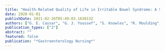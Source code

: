 ```yaml
---
title: "Health-Related Quality of Life in Irritable Bowel Syndrome: A Systematic Review and Meta-analysis"
date: 2020-01-01
publishDate: 2021-02-26T05:49:03.163013Z
authors: ["G. E. Cassar", "G. J. Youssef", "S. Knowles", "R. Moulding", "D. W. Austin"]
publication_types: ["2"]
abstract: ""
featured: false
publication: "*Gastroenterology Nursing*"
---
```


